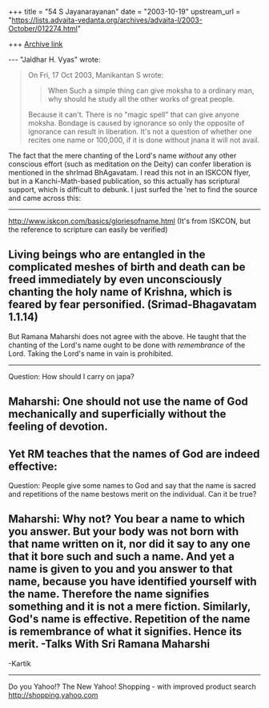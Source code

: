 +++
title = "54 S Jayanarayanan"
date = "2003-10-19"
upstream_url = "https://lists.advaita-vedanta.org/archives/advaita-l/2003-October/012274.html"

+++
[Archive link](https://lists.advaita-vedanta.org/archives/advaita-l/2003-October/012274.html)

--- "Jaldhar H. Vyas" <jaldhar at braincells.com> wrote:
> On Fri, 17 Oct 2003, Manikantan S wrote:
> 
> >
> > When Such a simple thing can give moksha to a ordinary
> > man, why should he study all the other works of great
> > people.
> >
> 
> Because it can't.  There is no "magic spell" that can give anyone
> moksha.
> Bondage is caused by ignorance so only the opposite of ignorance can
> result in liberation.  It's not a question of whether one recites one
> name
> or 100,000, if it is done without jnana it will not avail.
> 

The fact that the mere chanting of the Lord's name *without* any other
conscious effort (such as meditation on the Deity) can confer
liberation is mentioned in the shrImad BhAgavatam. I read this not in
an ISKCON flyer, but in a Kanchi-Math-based publication, so this
actually has scriptural support, which is difficult to debunk. I just
surfed the 'net to find the source and came across this:

----------
http://www.iskcon.com/basics/gloriesofname.html
(It's from ISKCON, but the reference to scripture can easily be
verified)

Living beings who are entangled in the complicated meshes of birth and
death can be freed immediately by even unconsciously chanting the holy
name of Krishna, which is feared by fear personified.
(Srimad-Bhagavatam 1.1.14)
----------


But Ramana Maharshi does not agree with the above. He taught that the
chanting of the Lord's name ought to be done with *remembrance* of the
Lord. Taking the Lord's name in vain is prohibited.


----------
Question: How should I carry on japa?

Maharshi: One should not use the name of God mechanically and
superficially without the feeling of devotion.
----------


Yet RM teaches that the names of God are indeed effective:
----------
Question: People give some names to God and say that the name is sacred
and repetitions of the name bestows merit on the individual. Can it be
true?

Maharshi: Why not? You bear a name to which you answer. But your body
was not born with that name written on it, nor did it say to any one
that it bore such and such a name. And yet a name is given to you and
you answer to that name, because you have identified yourself with the
name. Therefore the name signifies something and it is not a mere
fiction. Similarly, God's name is effective. Repetition of the name is
remembrance of what it signifies. Hence its merit.   -Talks With Sri
Ramana Maharshi
----------

-Kartik

__________________________________
Do you Yahoo!?
The New Yahoo! Shopping - with improved product search
http://shopping.yahoo.com

